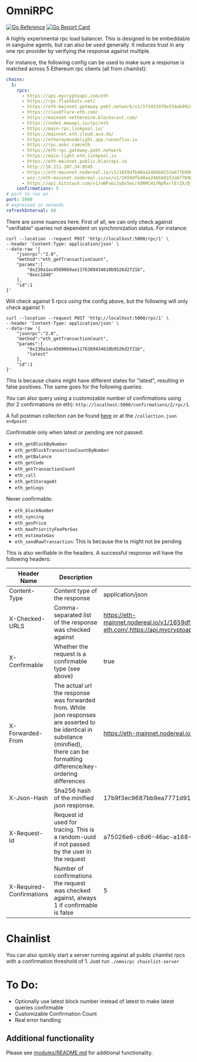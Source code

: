 # OmniRPC

[![Go Reference](https://pkg.go.dev/badge/github.com/synapsecns/sanguine/services/omnirpc.svg)](https://pkg.go.dev/github.com/synapsecns/sanguine/services/omnirpc)
[![Go Report Card](https://goreportcard.com/badge/github.com/synapsecns/sanguine/services/omnirpc)](https://goreportcard.com/report/github.com/synapsecns/sanguine/services/omnirpc)



A highly experimental rpc load balancer. This is designed to be embeddable in sanguine agents, but can also be used generally. It reduces trust in any one rpc provider by verifying the response against multiple.

For instance, the following config can be used to make sure a response is matched across 5 Ethereum rpc clients (all from chainlist):

```yaml
chains:
  1:
    rpcs:
      - https://api.mycryptoapi.com/eth
      - https://rpc.flashbots.net/
      - https://eth-mainnet.gateway.pokt.network/v1/5f3453978e354ab992c4da79
      - https://cloudflare-eth.com/
      - https://mainnet-nethermind.blockscout.com/
      - https://nodes.mewapi.io/rpc/eth
      - https://main-rpc.linkpool.io/
      - https://mainnet.eth.cloud.ava.do/
      - https://ethereumnodelight.app.runonflux.io
      - https://rpc.ankr.com/eth
      - https://eth-rpc.gateway.pokt.network
      - https://main-light.eth.linkpool.io
      - https://eth-mainnet.public.blastapi.io
      - http://18.211.207.34:8545
      - https://eth-mainnet.nodereal.io/v1/1659dfb40aa24bbb8153a677b98064d7
      - wss://eth-mainnet.nodereal.io/ws/v1/1659dfb40aa24bbb8153a677b98064d7
      - https://api.bitstack.com/v1/wNFxbiJyQsSeLrX8RRCHi7NpRxrlErZk/DjShIqLishPCTB9HiMkPHXjUM9CNM9Na/ETH/mainnet
    confirmations: 5
# port to run on
port: 5000
# expressed in seconds
refreshInterval: 60
```

There are some nuances here. First of all, we can only check against "verifiable" queries not dependent on synchronization status. For instance:

```shell
curl --location --request POST 'http://localhost:5000/rpc/1' \
--header 'Content-Type: application/json' \
--data-raw '{
	"jsonrpc":"2.0",
	"method":"eth_getTransactionCount",
	"params":[
		"0x230a1ac45690b9ae1176389434610b9526d2f21b",
		"0xec1d40"
	],
	"id":1
}'
```

Will check against 5 rpcs using the config above, but the following will only check against 1:

```shell
curl --location --request POST 'http://localhost:5000/rpc/1' \
--header 'Content-Type: application/json' \
--data-raw '{
	"jsonrpc":"2.0",
	"method":"eth_getTransactionCount",
	"params":[
		"0x230a1ac45690b9ae1176389434610b9526d2f21b",
		"latest"
	],
	"id":1
}'
```

This is because chains might have different states for "latest", resulting in false positives. The same goes for the following queries:

You can also query using a customizable number of confirmations using (for 2 confirmations on eth): `http://localhost:5000/confirmations/2/rpc/1`.

A full postman collection can be found [here](https://github.com/synapsecns/sanguine/blob/master/services/omnirpc/swagger/collection.json) or at the `/collection.json endpoint`

Confirmable only when latest or pending are not passed:

- `eth_getBlockByNumber`
- `eth_getBlockTransactionCountByNumber`
- `eth_getBalance`
- `eth_getCode`
- `eth_getTransactionCount`
- `eth_call`
- `eth_getStorageAt`
- `eth_getLogs`

Never confirmable:

- `eth_blockNumber`
- `eth_syncing`
- `eth_gasPrice`
- `eth_maxPriorityFeePerGas`
- `eth_estimateGas`
- `eth_sendRawTransaction`: This is because the tx might not be pending

This is also verifiable in the headers. A successful response will have the following headers:

<!-- generated with https://www.tablesgenerator.com/markdown_tables -->

| Header Name              | Description                                                                                                                                                                            | Example Value (from request above)                                                                                                                                                       |
| ------------------------ | -------------------------------------------------------------------------------------------------------------------------------------------------------------------------------------- | ---------------------------------------------------------------------------------------------------------------------------------------------------------------------------------------- |
| Content-Type             | Content type of the response                                                                                                                                                           | application/json                                                                                                                                                                         |
| X-Checked-URLS           | Comma-separated list of the response was checked against                                                                                                                               | https://eth-mainnet.nodereal.io/v1/1659dfb40aa24bbb8153a677b98064d7,https://rpc.ankr.com/eth,https://cloudflare-eth.com/,https://api.mycryptoapi.com/eth,https://nodes.mewapi.io/rpc/eth |
| X-Confirmable            | Whether the request is a confirmable type (see above)                                                                                                                                  | true                                                                                                                                                                                     |
| X-Forwarded-From         | The actual url the response was forwarded from. While json responses are asserted to be identical in substance (minified), there can be formatting difference/key-ordering differences | https://eth-mainnet.nodereal.io/v1/1659dfb40aa24bbb8153a677b98064d7                                                                                                                      |
| X-Json-Hash              | Sha256 hash of the minified json response.                                                                                                                                             | 17b9f3ec9687bb9ea7771d919cb19889b617868102a217b6761f86f4209f8d1f                                                                                                                         |
| X-Request-Id             | Request id used for tracing. This is a random-uuid if not passed by the user in the request                                                                                            | a75026e6-c8d6-46ac-a168-16163220765f                                                                                                                                                     |
| X-Required-Confirmations | Number of confirmations the request was checked against, always 1 if confirmable is false                                                                                              | 5                                                                                                                                                                                        |

# Chainlist

You can also quickly start a server running against all public chainlist rpcs with a confirmation threshold of 1. Just run `./omnirpc chainlist-server`

# To Do:

- Optionally use latest block number instead of latest to make latest queries confirmable
- Customizable Confirmation Count
- Real error handling

## Additional functionality

Please see [modules/README.md](modules/README.md) for additional functionality.

